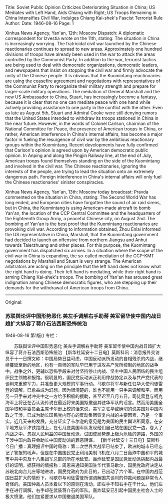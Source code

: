 Title: Soviet Public Opinion Criticizes Deteriorating Situation in China; US Mediates with Left Hand, Aids Chiang with Right; US Troops Remaining in China Intensifies Civil War, Indulges Chiang Kai-shek's Fascist Terrorist Rule
Author:
Date: 1946-08-16
Page: 1

Xinhua News Agency, Yan'an, 12th: Moscow Dispatch: A diplomatic correspondent for Izvestia wrote on the 11th, stating: The situation in China is increasingly worrying. The fratricidal civil war launched by the Chinese reactionaries continues to spread to new areas. Approximately one hundred divisions of troops have already been used in the war to attack the areas controlled by the Communist Party. In addition to the war, terrorist tactics are being used to deal with democratic organizations, democratic leaders, and newspapers that insist on stopping the civil war and firmly advocate the unity of the Chinese people. It is obvious that the Kuomintang reactionaries are using the ceasefire agreement and negotiations with representatives of the Communist Party to reorganize their military strength and prepare for larger-scale military operations. The mediation of General Marshall and the new US Ambassador to China, Stuart, has increasingly become a fantasy, because it is clear that no one can mediate peace with one hand while actively providing assistance to one party in the conflict with the other. Even as late as August 5th, Stuart and Admiral Cooke were still denying rumors that the United States intended to withdraw its troops stationed in China in the near future. However, in the words of Colonel Carlson, chairman of the National Committee for Peace, the presence of American troops in China, or rather, American interference in China's internal affairs, has become a major factor in fueling the resurgence of civil war by the ambitious reactionary groups within the Kuomintang. Recent developments have fully confirmed that Carlson's opinion is agreed upon by American democratic public opinion. In Anping and along the Pingjin Railway line, at the end of July, American troops found themselves standing on the side of the Kuomintang and involved in the civil war. The Chinese reactionaries, ignoring the interests of the people, are trying to lead the situation onto an extremely dangerous path. Foreign interference in China's internal affairs will only fuel the Chinese reactionaries' sinister conspiracies.

Xinhua News Agency, Yan'an, 13th: Moscow today broadcast: Pravda commented on the situation in China, stating: The Second World War has long ended, and European cities have forgotten the sound of air raid sirens, but in China, the Kuomintang is using American-made aircraft to bomb Yan'an, the location of the CCP Central Committee and the headquarters of the Eighteenth Group Army, a peaceful Chinese city, on August 2nd. The bombing of Yan'an is the best proof that the Kuomintang reactionaries are provoking civil war. According to information obtained, Zhou Enlai informed the US representative in China, Marshall, that the Kuomintang government had decided to launch an offensive from northern Jiangsu and Anhui towards Taierzhuang and other places. For this purpose, the Kuomintang government has dispatched six armies. In a situation where the scope of the civil war in China is expanding, the so-called mediation of the CCP-KMT negotiations by Marshall and Stuart is very strange. The American arbitrators are acting on the principle that the left hand does not know what the right hand is doing. Their left hand is mediating, while their right hand is arming Chiang Kai-shek's troops. The bombing of Yan'an has aroused great indignation among Chinese democratic figures, who are stepping up their demands for the withdrawal of American troops from China.



<hr /> 

Original: 


### 苏联舆论评中国形势恶化  美左手调解右手助蒋  美军留华使中国内战日趋扩大纵容了蒋介石法西斯恐怖统治

1946-08-16
第1版()
专栏：

　　苏联舆论评中国形势恶化
    美左手调解右手助蒋
    美军留华使中国内战日趋扩大纵容了蒋介石法西斯恐怖统治
    【新华社延安十二日电】莫斯科讯：消息报外交访员于十一日撰文称：中国局势日益可虑，中国反动派所发动的自相残杀的内战，继续蔓延至新的地区，约有一百师的军队早已用于进攻共产党所控制的地区的战争中。战争之外，更辅以恐怖手段来对付坚持停止内战、坚主中国人民团结的民主组织民主领袖和报馆。很明显的，国民党反动派正利用停战协定以及与共产党代表的谈判来重整军力，并准备更大规模的军事行动。马歇尔将军与新任驻华大使司徒雷登的调解，已愈益成为幻想，因为很清楚的，谁也不能用一只手来调解和平，而用另一只手来对冲突中之一方给予积极的援助，甚至迟至八月五日，司徒雷登与柯克海军上将还在否认流传说在最近将来美国拟撤退其驻华军队的谣言。然而用美国全国争取和平委员会主席卡尔逊上校的话来说，美军之驻华或确切的说美国对中国内政之干涉，已成为助长国民党内野心的反动集团恢复内战的主要因素，乃是一个事实。近几天来的发展，充分证实了卡尔逊的意见是为美国的民主舆论所同意。在安平地方及平津铁路线上，在七月底美国军队发现他们自己站在国民党一边，卷入了内战之中。忽视人民利益的中国反动派，试图使局势走上极为危险的道路，外国的干涉中国内政只会助长中国反动派的罪恶阴谋。
    【新华社延安十三日电】莫斯科今日广播：真理报评中国时局称：第二次世界大战早已结束了，欧洲的城市已经忘记了警报的吼声，但是在中国国民党正利用美制飞机在八月二日轰炸中国和平的城市中共中央及十八集团军总部的所在地延安。轰炸延安是国民党反动派挑起内战最好的证明。据获得的情报称：周恩来通知美国驻华代表马歇尔，国民党政府决定从苏皖北向台儿庄等地进攻，国民党政府为此目的，已出动了六个军。在中国内战范围日益扩大的情形下，马歇尔与司徒雷登所谓调解国共谈判的仲裁问题是非常令人奇怪的。美国仲裁人员本着以下的原则在活动，即左手不知右手在干什么。他们左手在进行调解，右手却在武装蒋介石的军队。轰炸延安已引起中国民主社会人士的极大愤激，他们加紧要求从中国撤退美国军队。
